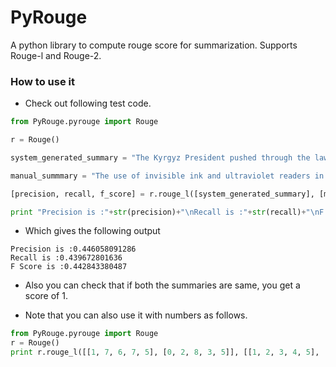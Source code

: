 # PyRouge
A python library to compute rouge score for summarization. Supports Rouge-l and Rouge-2.

### How to use it

- Check out following test code.

```python
from PyRouge.pyrouge import Rouge

r = Rouge()

system_generated_summary = "The Kyrgyz President pushed through the law requiring the use of ink during the upcoming Parliamentary and Presidential elections In an effort to live up to its reputation in the 1990s as an island of democracy. The use of ink is one part of a general effort to show commitment towards more open elections. improper use of this type of ink can cause additional problems as the elections in Afghanistan showed. The use of ink and readers by itself is not a panacea for election ills."

manual_summmary = "The use of invisible ink and ultraviolet readers in the elections of the Kyrgyz Republic which is a small, mountainous state of the former Soviet republic, causing both worries and guarded optimism among different sectors of the population. Though the actual technology behind the ink is not complicated, the presence of ultraviolet light (of the kind used to verify money) causes the ink to glow with a neon yellow light. But, this use of the new technology has caused a lot of problems. "

[precision, recall, f_score] = r.rouge_l([system_generated_summary], [manual_summmary])

print "Precision is :"+str(precision)+"\nRecall is :"+str(recall)+"\nF Score is :"+str(f_score)
```

- Which gives the following output

```
Precision is :0.446058091286
Recall is :0.439672801636
F Score is :0.442843380487
```

- Also you can check that if both the summaries are same, you get a score of 1.

- Note that you can also use it with numbers as follows.

```python
from PyRouge.pyrouge import Rouge
r = Rouge()
print r.rouge_l([[1, 7, 6, 7, 5], [0, 2, 8, 3, 5]], [[1, 2, 3, 4, 5], [3, 9, 5]])
```